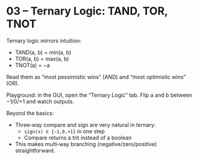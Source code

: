 # 03 – Ternary Logic: TAND, TOR, TNOT

Ternary logic mirrors intuition:
- TAND(a, b) = min(a, b)
- TOR(a, b)  = max(a, b)
- TNOT(a)    = −a

Read them as “most pessimistic wins” (AND) and “most optimistic wins” (OR).

Playground: in the GUI, open the “Ternary Logic” tab. Flip a and b between −1/0/+1 and watch outputs.

Beyond the basics:
- Three‑way compare and sign are very natural in ternary:
  - `sign(x) ∈ {−1,0,+1}` in one step
  - Compare returns a trit instead of a boolean
- This makes multi‑way branching (negative/zero/positive) straightforward.
